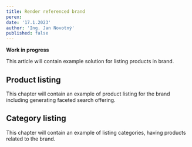 ```yaml
---
title: Render referenced brand
perex:
date: '17.1.2023'
author: 'Ing. Jan Novotný'
published: false
---
```


**Work in progress**

This article will contain example solution for listing products in brand.

## Product listing

This chapter will contain an example of product listing for the brand including generating faceted search offering.

## Category listing

This chapter will contain an example of listing categories, having products related to the brand.
